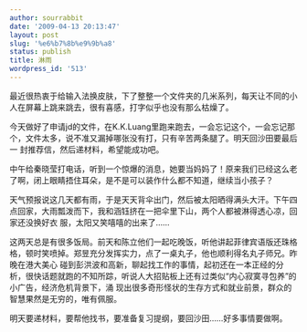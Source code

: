 ```yaml
---
author: sourrabbit
date: '2009-04-13 20:13:47'
layout: post
slug: '%e6%b7%8b%e9%9b%a8'
status: publish
title: 淋雨
wordpress_id: '513'
---
```


最近很热衷于给输入法换皮肤，下了整整一个文件夹的几米系列，每天让不同的小人在屏幕上跳来跳去，很有喜感，打字似乎也没有那么枯燥了。

今天做好了申请jd的文件，在K.K.Luang里跑来跑去，一会忘记这个，一会忘记那个，文件太多，说不准又漏掉哪张没有打，只有辛苦两条腿了。明天回沙田要最后一
封推荐信，然后递材料，希望能成功吧。

中午给秦晓莹打电话，听到一个惊爆的消息，她要当妈妈了！原来我们已经这么老了啊，闭上眼睛捂住耳朵，是不是可以装作什么都不知道，继续当小孩子？

天气预报说这几天都有雨，于是天天背伞出门，然后被太阳晒得满头大汗。下午四点回家，大雨瓢泼而下，我和涵钰挤在一把伞里下山，两个人都被淋得透心凉，回家还没换好衣
服，太阳又笑嘻嘻的出来了……

这两天总是有很多饭局。前天和陈立他们一起吃晚饭，听他讲起菲律宾语版还珠格格，顿时笑喷掉。郑昱充分发挥实力，点了一桌丸子，他也顺利得名丸子师兄。昨晚在港大美心
碰到彭洪波和高新，聊起找工作的事情，起初还在一本正经的分析，很快话题就跑的不知所踪，听说人大招贴板上还有过类似“内心寂寞寻包养”的小广告，经济危机背景下，涌
现出很多奇形怪状的生存方式和就业前景，群众的智慧果然是无穷的，唯有佩服。

明天要递材料，要帮他找书，要准备复习提纲，要回沙田……好多事情要做啊。

